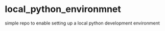 # local_python_environmnet

simple repo to enable setting up a local python development environment


